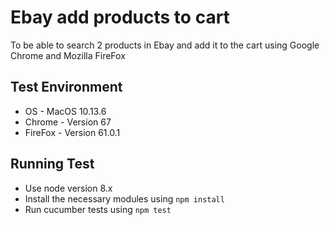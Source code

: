 # Ebay add products to cart

To be able to search 2 products in Ebay and add it to the cart using Google Chrome and Mozilla FireFox

## Test Environment

* OS - MacOS 10.13.6
* Chrome - Version 67
* FireFox - Version 61.0.1

## Running Test

* Use node version 8.x
* Install the necessary modules using `npm install`
* Run cucumber tests using `npm test`

